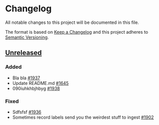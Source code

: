 # Changelog

All notable changes to this project will be documented in this file.

The format is based on [Keep a Changelog](http://keepachangelog.com/)
and this project adheres to [Semantic Versioning](http://semver.org/).

## [Unreleased](https://github.com/atomisthqa/handlers/tree/HEAD)

### Added

-    Bla bla [#1937](https://github.com/atomisthqa/handlers/issues/1937)
-   Update README.md [#1645](https://github.com/atomisthqa/handlers/issues/1645)
-   090iuhkhbjhbyg [#1938](https://github.com/atomisthqa/handlers/issues/1938)

### Fixed

-   Sdfsfsf [#1936](https://github.com/atomisthqa/handlers/issues/1936)
-   Sometimes record labels send you the weirdest stuff to ingest [#1902](https://github.com/atomisthqa/handlers/issues/1902)
